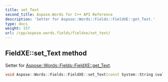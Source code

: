 ```yaml
---
title: set_Text
second_title: Aspose.Words for C++ API Reference
description: 'Setter for Aspose::Words::Fields::FieldXE::get_Text.'
type: docs
weight: 157
url: /cpp/aspose.words.fields/fieldxe/set_text/
---
```

## FieldXE::set_Text method


Setter for [Aspose::Words::Fields::FieldXE::get_Text](../get_text/).

```cpp
void Aspose::Words::Fields::FieldXE::set_Text(const System::String &value)
```

